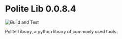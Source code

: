# Polite Lib 0.0.8.4
![Build and Test](https://github.com/politeauthority/polite-lib/actions/workflows/validate.yaml/badge.svg)

Polite Library, a python library of commonly used tools.
